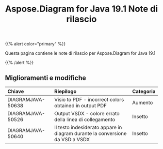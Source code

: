 ﻿---
title: Aspose.Diagram for Java 19.1 Note di rilascio
type: docs
weight: 120
url: /it/java/aspose-diagram-for-java-19-1-release-notes/
---
{{% alert color="primary" %}} 

Questa pagina contiene le note di rilascio per Aspose.Diagram for Java 19.1

{{% /alert %}} 
## **Miglioramenti e modifiche**

|**Chiave**|**Riepilogo**|**Categoria**|
|:- |:- |:- |
|DIAGRAMJAVA-50638|Visio to PDF - incorrect colors obtained in output PDF|Aumento|
|DIAGRAMJAVA-50526|Output VSDX - colore errato della linea di collegamento|Insetto|
|DIAGRAMJAVA-50640|Il testo indesiderato appare in diagram durante la conversione da VSD a VSDX|Insetto|

